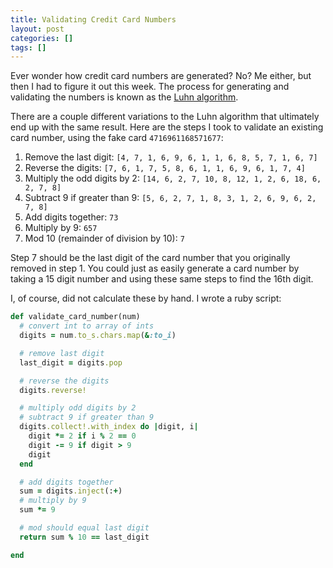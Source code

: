 ```yaml
---
title: Validating Credit Card Numbers
layout: post
categories: []
tags: []
---
```


Ever wonder how credit card numbers are generated? No? Me either, but then I had to figure it out this week. The process for generating and validating the numbers is known as the [Luhn algorithm](http://en.wikipedia.org/wiki/Luhn_algorithm).

There are a couple different variations to the Luhn algorithm that ultimately end up with the same result. Here are the steps I took to validate an existing card number, using the fake card `4716961168571677`:

  1. Remove the last digit: `[4, 7, 1, 6, 9, 6, 1, 1, 6, 8, 5, 7, 1, 6, 7]`
  2. Reverse the digits: `[7, 6, 1, 7, 5, 8, 6, 1, 1, 6, 9, 6, 1, 7, 4]`
  3. Multiply the odd digits by 2: `[14, 6, 2, 7, 10, 8, 12, 1, 2, 6, 18, 6, 2, 7, 8]`
  4. Subtract 9 if greater than 9: `[5, 6, 2, 7, 1, 8, 3, 1, 2, 6, 9, 6, 2, 7, 8]`
  5. Add digits together: `73`
  6. Multiply by 9: `657`
  7. Mod 10 (remainder of division by 10): `7`

Step 7 should be the last digit of the card number that you originally removed in step 1. You could just as easily generate a card number by taking a 15 digit number and using these same steps to find the 16th digit.

I, of course, did not calculate these by hand. I wrote a ruby script:

~~~ruby
def validate_card_number(num)
  # convert int to array of ints
  digits = num.to_s.chars.map(&:to_i)

  # remove last digit
  last_digit = digits.pop

  # reverse the digits
  digits.reverse!

  # multiply odd digits by 2
  # subtract 9 if greater than 9
  digits.collect!.with_index do |digit, i|
    digit *= 2 if i % 2 == 0
    digit -= 9 if digit > 9
    digit
  end

  # add digits together
  sum = digits.inject(:+)
  # multiply by 9
  sum *= 9

  # mod should equal last digit
  return sum % 10 == last_digit

end
~~~
